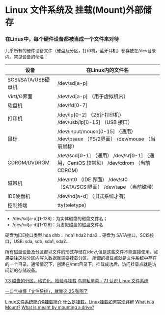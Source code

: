 # Linux 文件系统及 挂载(Mount)外部储存

### 在Linux中，每个硬件设备都被当成一个文件来对待
几乎所有的硬件设备文件（硬盘及分区，打印机，蓝牙耳机）都存放在/dev目录内。常见设备的命名：

|  设备   | 在Linux内的文件名  |
|  ----  | ----  |
| SCSI/SATA/USB硬盘机  | /dev/sd[a-p] |
| VirtI/O界面  | /dev/vd[a-p] （用于虚拟机内） |
| 软盘机 | /dev/fd[0-7] | 
| 打印机 | /dev/lp[0-2] （25针打印机） /dev/usb/lp[0-15] （USB 接口） | 
| 鼠标 | /dev/input/mouse[0-15] （通用） /dev/psaux （PS/2界面） /dev/mouse （当前鼠标） | 
| CDROM/DVDROM | /dev/scd[0-1] （通用） /dev/sr[0-1] （通用，CentOS 较常见） /dev/cdrom （当前 CDROM） | 
| 磁带机 | /dev/ht0 （IDE 界面） /dev/st0 （SATA/SCSI界面） /dev/tape （当前磁带） | 
| IDE硬盘机 | /dev/hd[a-d] （旧式系统才有） | 
| 控制终端 | tty(teletype) | 

* /dev/sd[a-p][1-128]：为实体磁盘的磁盘文件名；
* /dev/vd[a-d][1-128]：为虚拟磁盘的磁盘文件名





硬盘为IDE接口类型 hda dhb： hda1 hda2 hda3...
硬盘为 SATA接口，SCIS接口，USB: sda, sdb, sda1, sda2...

所有磁盘设备及分区都以文件的形式存储在/dev/,但是这些文件不能直接使用，如果要往这些分区内写入数据就需要挂载分区。
所谓的挂载点就是文件系统中存在的一个目录，通常情况下，创建在/mnt目录下，挂载成功后，访问挂载点就是访问新的存储设备。



[7.3 磁盘的分区、格式化、检验与挂载](https://wizardforcel.gitbooks.io/vbird-linux-basic-4e/content/61.html)
[鸟哥私房菜 - 7.1 认识 Linux 文件系统](https://wizardforcel.gitbooks.io/vbird-linux-basic-4e/content/59.html)

[一口气搞懂「文件系统」，就靠这 25 张图了](https://segmentfault.com/a/1190000023615225)

[Linux文件系统简介&挂载简介](https://blog.csdn.net/zhangpower1993/article/details/52213030)
[什么是挂载，Linux挂载如何实现详解](https://www.cnblogs.com/cangqinglang/p/12170828.html)
[What is a Mount?](https://www.computerhope.com/jargon/m/mount.htm)
[What is meant by mounting a drive?](https://kb.iu.edu/d/anqk)